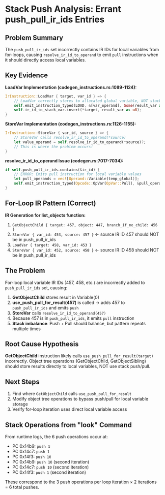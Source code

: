 # Stack Push Analysis: Errant push_pull_ir_ids Entries

## Problem Summary

The `push_pull_ir_ids` set incorrectly contains IR IDs for local variables from for-loops, causing `resolve_ir_id_to_operand` to emit `pull` instructions when it should directly access local variables.

## Key Evidence

**LoadVar Implementation (codegen_instructions.rs:1089-1124):**
```rust
IrInstruction::LoadVar { target, var_id } => {
    // LoadVar correctly stores to allocated global variable, NOT stack
    self.emit_instruction_typed(LOAD, &[var_operand], Some(result_var as u8), None)?;
    self.ir_id_to_stack_var.insert(*target, result_var as u8);
}
```

**StoreVar Implementation (codegen_instructions.rs:1126-1155):**
```rust
IrInstruction::StoreVar { var_id, source } => {
    // StoreVar calls resolve_ir_id_to_operand(*source)
    let value_operand = self.resolve_ir_id_to_operand(*source)?;
    // This is where the problem occurs!
}
```

**resolve_ir_id_to_operand Issue (codegen.rs:7017-7034):**
```rust
if self.push_pull_ir_ids.contains(&ir_id) {
    // ERROR: Emits pull instruction for local variable values
    let pull_operands = vec![Operand::Variable(temp_global)];
    self.emit_instruction_typed(Opcode::OpVar(OpVar::Pull), &pull_operands, None, None)?;
}
```

## For-Loop IR Pattern (Correct)

**IR Generation for list_objects function:**
1. `GetObjectChild { target: 457, object: 447, branch_if_no_child: 456 }`
2. `StoreVar { var_id: 453, source: 457 }`  ← source IR ID 457 should NOT be in push_pull_ir_ids
3. `LoadVar { target: 458, var_id: 453 }`
4. `StoreVar { var_id: 452, source: 458 }`  ← source IR ID 458 should NOT be in push_pull_ir_ids

## The Problem

For-loop local variable IR IDs (457, 458, etc.) are incorrectly added to `push_pull_ir_ids` set, causing:

1. **GetObjectChild** stores result in Variable(0)
2. **use_push_pull_for_result(457)** is called → adds 457 to `push_pull_ir_ids` and emits `push`
3. **StoreVar** calls `resolve_ir_id_to_operand(457)`
4. Because 457 is in `push_pull_ir_ids`, it emits `pull` instruction
5. **Stack imbalance**: Push + Pull should balance, but pattern repeats multiple times

## Root Cause Hypothesis

**GetObjectChild** instruction likely calls `use_push_pull_for_result(target)` incorrectly. Object tree operations (GetObjectChild, GetObjectSibling) should store results directly to local variables, NOT use stack push/pull.

## Next Steps

1. Find where `GetObjectChild` calls `use_push_pull_for_result`
2. Modify object tree operations to bypass push/pull for local variable storage
3. Verify for-loop iteration uses direct local variable access

## Stack Operations from "look" Command

From runtime logs, the 6 push operations occur at:
- PC 0x14b9: `push 1`
- PC 0x14c7: `push 1`
- PC 0x14f3: `push 10`
- PC 0x14b9: `push 10` (second iteration)
- PC 0x14c7: `push 10` (second iteration)
- PC 0x14f3: `push 1` (second iteration)

These correspond to the 3 push operations per loop iteration × 2 iterations = 6 total pushes.